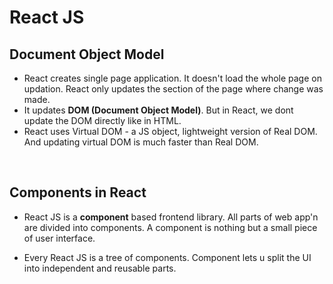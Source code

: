 # React JS

## Document Object Model
- React creates single page application. It doesn't load the whole page on updation. React only updates the section of the page where change was made.
- It updates <strong>DOM (Document Object Model)</strong>. But in React, we dont update the DOM directly like in HTML.
- React uses Virtual DOM - a JS object, lightweight version of Real DOM. And updating virtual DOM is much faster than Real DOM.
<br>

## Components in React

- React JS is a <strong>component</strong> based frontend library. All parts of web app'n are divided into components. A component is nothing but a small piece of user interface.

- Every React JS is a tree of components. Component lets u split the UI into independent and reusable parts.